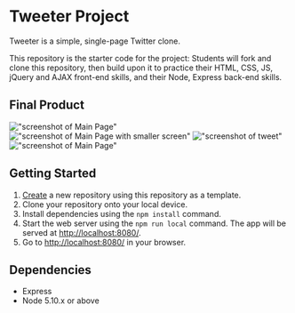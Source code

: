 # Tweeter Project

Tweeter is a simple, single-page Twitter clone.

This repository is the starter code for the project: Students will fork and clone this repository, then build upon it to practice their HTML, CSS, JS, jQuery and AJAX front-end skills, and their Node, Express back-end skills.

## Final Product
!["screenshot of Main Page"](https://github.com/pos03142ap/tweeter/blob/master/docs/mainpage.png)
!["screenshot of Main Page with smaller screen"](https://github.com/pos03142ap/tweeter/blob/master/docs/mainpage_small.png)
!["screenshot of tweet"](https://github.com/pos03142ap/tweeter/blob/master/docs/tweet.png)
!["screenshot of Main Page"](https://github.com/pos03142ap/tweeter/blob/master/docs/error.png)

## Getting Started

1. [Create](https://docs.github.com/en/repositories/creating-and-managing-repositories/creating-a-repository-from-a-template) a new repository using this repository as a template.
2. Clone your repository onto your local device.
3. Install dependencies using the `npm install` command.
3. Start the web server using the `npm run local` command. The app will be served at <http://localhost:8080/>.
4. Go to <http://localhost:8080/> in your browser.

## Dependencies

- Express
- Node 5.10.x or above

